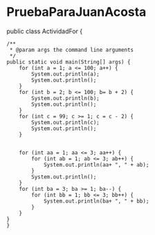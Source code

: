 # PruebaParaJuanAcosta



public class ActividadFor {

    /**
     * @param args the command line arguments
     */
    public static void main(String[] args) {
        for (int a = 1; a <= 100; a++) {
            System.out.println(a);
            System.out.println();
        }
        for (int b = 2; b <= 100; b= b + 2) {
            System.out.println(b);
            System.out.println();
        }
        for (int c = 99; c >= 1; c = c - 2) {
            System.out.println(c);
            System.out.println();
        }
        
        
        for (int aa = 1; aa <= 3; aa++) {
            for (int ab = 1; ab <= 3; ab++) {
                System.out.println(aa+ ", " + ab);
            }
            System.out.println();
        }
        for (int ba = 3; ba >= 1; ba--) {
            for (int bb = 1; bb <= 3; bb++) {
                System.out.println(ba+ ", " + bb);
            }
        }
    }
    }
